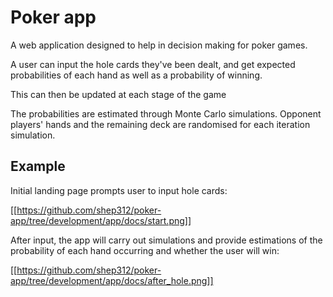 # Poker app

A web application designed to help in decision making for poker games.

A user can input the hole cards they've been dealt, and get expected
probabilities of each hand as well as a probability of winning.

This can then be updated at each stage of the game

The probabilities are estimated through Monte Carlo simulations. Opponent
players' hands and the remaining deck are randomised for each iteration
simulation.

## Example

Initial landing page prompts user to input hole cards:

[[https://github.com/shep312/poker-app/tree/development/app/docs/start.png]]

After input, the app will carry out simulations and provide estimations of
the probability of each hand occurring and whether the user will win:

[[https://github.com/shep312/poker-app/tree/development/app/docs/after_hole.png]]
